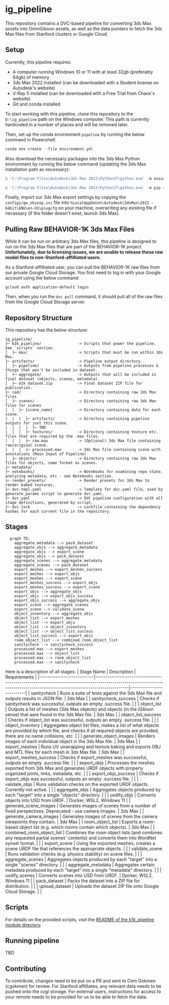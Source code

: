 # ig_pipeline
This repository contains a DVC-based pipeline for converting 3ds Max assets into OmniGibson assets, as well as the data pointers to fetch the 3ds Max files from Stanford clusters or Google Cloud.

## Setup
Currently, this pipeline requires:

* A computer running Windows 10 or 11 with at least 32gb (preferably 64gb) of memory
* 3ds Max 2022 installed (can be downloaded with a Student license on Autodesk's website)
* V-Ray 5 installed (can be downloaded with a Free Trial from Chaos's website)
* Git and conda installed

To start working with this pipeline, clone this repository to the `D:\ig_pipeline` path on the Windows computer. This path is currently hardcoded in a number of places and will be removed later.

Then, set up the conda environment `pipeline` by running the below command in Powershell:
```powershell
conda env create --file environment.yml
```

Also download the necessary packages into the 3ds Max Python environment by running the below command (updating the 3ds Max installation path as necessary):

```powershell
& 'C:\Program Files\Autodesk\3ds Max 2022\Python37\python.exe' -m ensurepip
```

```powershell
& 'C:\Program Files\Autodesk\3ds Max 2022\Python37\python.exe' -m pip install -r requirements_3dsmax.txt
```

Finally, import our 3ds Max export settings by copying the `configs/gw_objexp.ini` file into `%LocalAppData%\Autodesk\3dsMax\2022 - 64bit\ENU\en-US\plugcfg` on your machine, overwriting any existing file if necessary (if the folder doesn't exist, launch 3ds Max).

## Pulling Raw BEHAVIOR-1K 3ds Max Files
While it can be run on arbitrary 3ds Max files, this pipeline is designed to run on the 3ds Max files that are part of the BEHAVIOR-1K project. **Unfortunately, due to licensing issues, we are unable to release these raw model files to non-Stanford-affilliated users.**

As a Stanford-affilliated user, you can pull the BEHAVIOR-1K raw files from our private Google Cloud Storage. You first need to log in with your Google account using the below command:

```
gcloud auth application-default login
```

Then, when you run the `dvc pull` command, it should pull all of the raw files from the Google Cloud Storage server.

## Repository Structure
This repository has the below structure:

```
ig_pipeline/
├─ b1k_pipeline/                -> Scripts that power the pipeline. See `scripts` section.
│  ├─ max/                      -> Scripts that must be run within 3ds Max.
├─ artifacts/                   -> Pipeline output directory.
│  ├─ pipeline/                 -> Outputs from pipeline processes & things that won't be included in dataset.
│  ├─ aggregate/                -> Outputs that will be included in final dataset (objects, scenes, metadata).
│  ├─ b1k_dataset.zip           -> Final dataset ZIP file for publication.
├─ cad/                         -> Directory containing raw 3ds Max files
│  ├─ scenes/                   -> Directory containing raw 3ds Max files for scenes
|  |  ├─ {scene_name}           -> Directory containing data for each scene.
|  |  |  ├─ artifacts/          -> Directory containing pipeline outputs for just this scene.
|  |  |  |  ├─ TBD
|  |  |  ├─ textures/           -> Directory containing texture etc. files that are required by the .max files.
|  |  |  ├─ raw.max             -> (Optional) 3ds Max file containing raw/original scene.
|  |  |  ├─ processed.max       -> 3ds Max file containing scene with annotations (Main Input of Pipeline)
│  ├─ objects/                  -> Directory containing raw 3ds Max files for objects, same format as scenes.
├─ metadata/
├─ notebooks/                   -> Notebooks for examining repo state, analyzing metadata, etc - see Notebooks section.
├─ render_presets/              -> Render presets for 3ds Max to render baked textures, 
├─ dvc-tmpl.yaml                -> Template for dvc.yaml file, used by generate_params script to generate dvc.yaml.
├─ dvc.yaml                     -> DVC pipeline configuration with all stage definitions, generated by script.
├─ dvc.lock                     -> Lockfile containing the dependency hashes for each current file in the repository.

```

## Stages
```mermaid
  graph TD;
    aggregate_metadata --> pack_dataset
    aggregate_objs --> aggregate_metadata
    aggregate_objs --> export_scene
    aggregate_objs --> pack_dataset
    aggregate_scenes --> aggregate_metadata
    aggregate_scenes --> pack_dataset
    export_meshes --> export_meshes_success
    export_meshes --> export_objs
    export_meshes --> export_scene
    export_meshes_success --> export_objs
    export_meshes_success --> export_scene
    export_objs --> aggregate_objs
    export_objs --> export_objs_success
    export_objs_success --> aggregate_objs
    export_scene --> aggregate_scenes
    export_scene --> validate_scene
    object_inventory --> aggregate_objs
    object_list --> export_meshes
    object_list --> export_objs
    object_list --> object_inventory
    object_list --> object_list_success
    object_list_success --> export_objs
    room_object_list --> combined_room_object_list
    sanitycheck --> sanitycheck_success
    processed.max --> export_meshes
    processed.max --> object_list
    processed.max --> room_object_list
    processed.max --> sanitycheck
```

Here is a description of all stages:
| Stage Name                | Description                                                                                                                                                                | Requirements             |
|---------------------------|----------------------------------------------------------------------------------------------------------------------------------------------------------------------------|--------------------------|
| sanitycheck               | Runs a suite of tests against the 3ds Max file and outputs results in JSON file.                                                                                           | 3ds Max                  |
| sanitycheck_success       | Checks if sanitycheck was successful, outputs an empty .success file.                                                                                                      |                          |
| object_list               | Outputs a list of meshes (3ds Max objects) and objects (in the iGibson sense) that aare found in the 3ds Max file.                                                         | 3ds Max                  |
| object_list_success       | Checks if object_list was successful, outputs an empty .success file.                                                                                                      |                          |
| object_inventory          | Aggregates object list files, makes a list of what objects are provided by which file, and checks if all required objects are provided, there are no name collisions, etc. |                          |
| generate_object_images    | Renders images of each individual object in the 3ds Max file.                                                                                                              | 3ds Max                  |
| export_meshes             | Runs UV unwrapping and texture baking and exports OBJ and MTL files for each mesh in 3ds Max file.                                                                         | 3ds Max                  |
| export_meshes_success     | Checks if export_meshes was successful, outputs an empty .success file.                                                                                                    |                          |
| export_objs               | Processes the meshes exported from 3ds Max and generates URDF objects with properly organized joints, links, metadata, etc.                                                |                          |
| export_objs_success       | Checks if export_objs was successful, outputs an empty .success file.                                                                                                      |                          |
| validate_objs             | Runs validation checks on the exported URDF objects. Currently not active.                                                                                                 |                          |
| aggregate_objs            | Aggregates objects produced by each "target" into a single "objects" directory.                                                                                            |                          |
| usdify_objs               | Converts objects into USD from URDF.                                                                                                                                       | Docker, WSL2, Windows 11 |
| generate_scene_images     | Generates images of scenes from a number of fixed perspectives. Deprecated - use camera images.                                                                            | 3ds Max                  |
| generate_camera_images    | Generates images of scenes from the camera viewpoints they contain.                                                                                                        | 3ds Max                  |
| room_object_list          | Exports a room-based object list (e.g. which rooms contain which objects).                                                                                                 | 3ds Max                  |
| combined_room_object_list | Combines the room object lists (and combines any requested partial scenes' contents) and converts them into WordNet synset format.                                         |                          |
| export_scene              | Using the exported meshes, creates a scene URDF file that references the appropriate objects.                                                                              |                          |
| validate_scene            | Runs validation checks (e.g. physics stability) on scene files.                                                                                                            |                          |
| aggregate_scenes          | Aggregates objects produced by each "target" into a single "scenes" directory.                                                                                             |                          |
| aggregate_metadata        | Aggregates certain metadata produced by each "target" into a single "metadata" directory.                                                                                  |                          |
| usdify_scenes             | Converts scenes into USD from URDF.                                                                                                                                        | Dpcker, WSL2, Windows 11 |
| pack_dataset              | Packs the dataset into a ZIP file for distribution.                                                                                                                        |                          |
| upload_dataset            | Uploads the dataset ZIP file onto Google Cloud Storage.                                                                                                                    |                          |

## Scripts
For details on the provided scripts, visit the [README of the b1k_pipeline module directory](./b1k_pipeline).

## Running pipeline
TBD

## Contributing
To contribute, changes need to be put on a PR and sent to Cem Gokmen (cgokmen) for review. For Stanford affilliates, any relevant data needs to be pushed onto the cvgl storage. For external users, instructions for access to your remote needs to be provided for us to be able to fetch the data.
